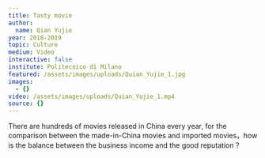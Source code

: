 ```yaml
---
title: Tasty movie
author:
  name: Qian Yujie
year: 2018-2019
topic: Culture
medium: Video
interactive: false
institute: Politecnico di Milano
featured: /assets/images/uploads/Quian_Yujie_1.jpg
images:
  - {}
video: /assets/images/uploads/Quian_Yujie_1.mp4
source: {}
---
```

There are hundreds of movies released in China every year, for the comparison between the made-in-China movies and imported movies，how is the balance between the business income and the good reputation？
